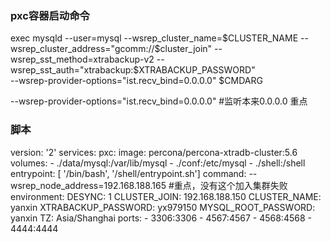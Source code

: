 ### pxc容器启动命令
exec mysqld --user=mysql --wsrep_cluster_name=$CLUSTER_NAME --wsrep_cluster_address="gcomm://$cluster_join" --wsrep_sst_method=xtrabackup-v2 --wsrep_sst_auth="xtrabackup:$XTRABACKUP_PASSWORD" \
 --wsrep-provider-options="ist.recv_bind=0.0.0.0" $CMDARG
 
 --wsrep-provider-options="ist.recv_bind=0.0.0.0"  #监听本来0.0.0.0  重点


### 脚本
version: '2'
services:
  pxc:
    image: percona/percona-xtradb-cluster:5.6
    volumes:
      - ./data/mysql:/var/lib/mysql
      - ./conf:/etc/mysql
      - ./shell:/shell
    entrypoint: [ '/bin/bash', '/shell/entrypoint.sh']
    command: --wsrep_node_address=192.168.188.165            #重点，没有这个加入集群失败
    environment:
      DESYNC: 1
      CLUSTER_JOIN: 192.168.188.150
      CLUSTER_NAME: yanxin
      XTRABACKUP_PASSWORD: yx979150
      MYSQL_ROOT_PASSWORD: yanxin
      TZ: Asia/Shanghai
    ports:
      - 3306:3306
      - 4567:4567
      - 4568:4568
      - 4444:4444
      
      
